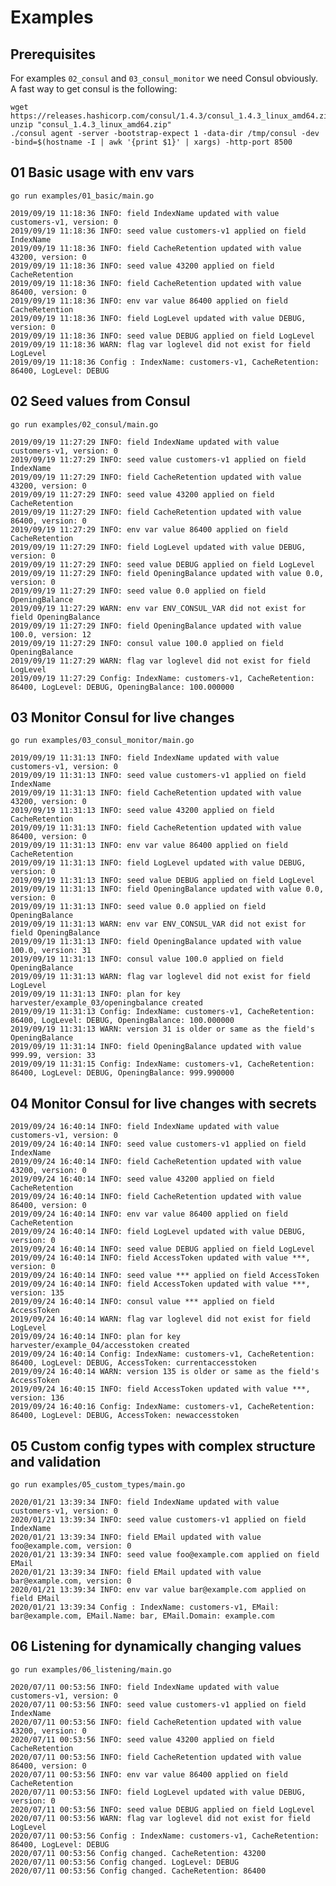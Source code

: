 # Examples

## Prerequisites

For examples `02_consul` and `03_consul_monitor` we need Consul obviously.
A fast way to get consul is the following:

    wget https://releases.hashicorp.com/consul/1.4.3/consul_1.4.3_linux_amd64.zip  
    unzip "consul_1.4.3_linux_amd64.zip"
    ./consul agent -server -bootstrap-expect 1 -data-dir /tmp/consul -dev -bind=$(hostname -I | awk '{print $1}' | xargs) -http-port 8500

## 01 Basic usage with env vars

    go run examples/01_basic/main.go

    2019/09/19 11:18:36 INFO: field IndexName updated with value customers-v1, version: 0
    2019/09/19 11:18:36 INFO: seed value customers-v1 applied on field IndexName
    2019/09/19 11:18:36 INFO: field CacheRetention updated with value 43200, version: 0
    2019/09/19 11:18:36 INFO: seed value 43200 applied on field CacheRetention
    2019/09/19 11:18:36 INFO: field CacheRetention updated with value 86400, version: 0
    2019/09/19 11:18:36 INFO: env var value 86400 applied on field CacheRetention
    2019/09/19 11:18:36 INFO: field LogLevel updated with value DEBUG, version: 0
    2019/09/19 11:18:36 INFO: seed value DEBUG applied on field LogLevel
    2019/09/19 11:18:36 WARN: flag var loglevel did not exist for field LogLevel
    2019/09/19 11:18:36 Config : IndexName: customers-v1, CacheRetention: 86400, LogLevel: DEBUG

## 02 Seed values from Consul

    go run examples/02_consul/main.go

    2019/09/19 11:27:29 INFO: field IndexName updated with value customers-v1, version: 0
    2019/09/19 11:27:29 INFO: seed value customers-v1 applied on field IndexName
    2019/09/19 11:27:29 INFO: field CacheRetention updated with value 43200, version: 0
    2019/09/19 11:27:29 INFO: seed value 43200 applied on field CacheRetention
    2019/09/19 11:27:29 INFO: field CacheRetention updated with value 86400, version: 0
    2019/09/19 11:27:29 INFO: env var value 86400 applied on field CacheRetention
    2019/09/19 11:27:29 INFO: field LogLevel updated with value DEBUG, version: 0
    2019/09/19 11:27:29 INFO: seed value DEBUG applied on field LogLevel
    2019/09/19 11:27:29 INFO: field OpeningBalance updated with value 0.0, version: 0
    2019/09/19 11:27:29 INFO: seed value 0.0 applied on field OpeningBalance
    2019/09/19 11:27:29 WARN: env var ENV_CONSUL_VAR did not exist for field OpeningBalance
    2019/09/19 11:27:29 INFO: field OpeningBalance updated with value 100.0, version: 12
    2019/09/19 11:27:29 INFO: consul value 100.0 applied on field OpeningBalance
    2019/09/19 11:27:29 WARN: flag var loglevel did not exist for field LogLevel
    2019/09/19 11:27:29 Config: IndexName: customers-v1, CacheRetention: 86400, LogLevel: DEBUG, OpeningBalance: 100.000000

## 03 Monitor Consul for live changes

    go run examples/03_consul_monitor/main.go

    2019/09/19 11:31:13 INFO: field IndexName updated with value customers-v1, version: 0
    2019/09/19 11:31:13 INFO: seed value customers-v1 applied on field IndexName
    2019/09/19 11:31:13 INFO: field CacheRetention updated with value 43200, version: 0
    2019/09/19 11:31:13 INFO: seed value 43200 applied on field CacheRetention
    2019/09/19 11:31:13 INFO: field CacheRetention updated with value 86400, version: 0
    2019/09/19 11:31:13 INFO: env var value 86400 applied on field CacheRetention
    2019/09/19 11:31:13 INFO: field LogLevel updated with value DEBUG, version: 0
    2019/09/19 11:31:13 INFO: seed value DEBUG applied on field LogLevel
    2019/09/19 11:31:13 INFO: field OpeningBalance updated with value 0.0, version: 0
    2019/09/19 11:31:13 INFO: seed value 0.0 applied on field OpeningBalance
    2019/09/19 11:31:13 WARN: env var ENV_CONSUL_VAR did not exist for field OpeningBalance
    2019/09/19 11:31:13 INFO: field OpeningBalance updated with value 100.0, version: 31
    2019/09/19 11:31:13 INFO: consul value 100.0 applied on field OpeningBalance
    2019/09/19 11:31:13 WARN: flag var loglevel did not exist for field LogLevel
    2019/09/19 11:31:13 INFO: plan for key harvester/example_03/openingbalance created
    2019/09/19 11:31:13 Config: IndexName: customers-v1, CacheRetention: 86400, LogLevel: DEBUG, OpeningBalance: 100.000000
    2019/09/19 11:31:13 WARN: version 31 is older or same as the field's OpeningBalance
    2019/09/19 11:31:14 INFO: field OpeningBalance updated with value 999.99, version: 33
    2019/09/19 11:31:15 Config: IndexName: customers-v1, CacheRetention: 86400, LogLevel: DEBUG, OpeningBalance: 999.990000

## 04 Monitor Consul for live changes with secrets

    2019/09/24 16:40:14 INFO: field IndexName updated with value customers-v1, version: 0
    2019/09/24 16:40:14 INFO: seed value customers-v1 applied on field IndexName
    2019/09/24 16:40:14 INFO: field CacheRetention updated with value 43200, version: 0
    2019/09/24 16:40:14 INFO: seed value 43200 applied on field CacheRetention
    2019/09/24 16:40:14 INFO: field CacheRetention updated with value 86400, version: 0
    2019/09/24 16:40:14 INFO: env var value 86400 applied on field CacheRetention
    2019/09/24 16:40:14 INFO: field LogLevel updated with value DEBUG, version: 0
    2019/09/24 16:40:14 INFO: seed value DEBUG applied on field LogLevel
    2019/09/24 16:40:14 INFO: field AccessToken updated with value ***, version: 0
    2019/09/24 16:40:14 INFO: seed value *** applied on field AccessToken
    2019/09/24 16:40:14 INFO: field AccessToken updated with value ***, version: 135
    2019/09/24 16:40:14 INFO: consul value *** applied on field AccessToken
    2019/09/24 16:40:14 WARN: flag var loglevel did not exist for field LogLevel
    2019/09/24 16:40:14 INFO: plan for key harvester/example_04/accesstoken created
    2019/09/24 16:40:14 Config: IndexName: customers-v1, CacheRetention: 86400, LogLevel: DEBUG, AccessToken: currentaccesstoken
    2019/09/24 16:40:14 WARN: version 135 is older or same as the field's AccessToken
    2019/09/24 16:40:15 INFO: field AccessToken updated with value ***, version: 136
    2019/09/24 16:40:16 Config: IndexName: customers-v1, CacheRetention: 86400, LogLevel: DEBUG, AccessToken: newaccesstoken

## 05 Custom config types with complex structure and validation

    go run examples/05_custom_types/main.go

    2020/01/21 13:39:34 INFO: field IndexName updated with value customers-v1, version: 0
    2020/01/21 13:39:34 INFO: seed value customers-v1 applied on field IndexName
    2020/01/21 13:39:34 INFO: field EMail updated with value foo@example.com, version: 0
    2020/01/21 13:39:34 INFO: seed value foo@example.com applied on field EMail
    2020/01/21 13:39:34 INFO: field EMail updated with value bar@example.com, version: 0
    2020/01/21 13:39:34 INFO: env var value bar@example.com applied on field EMail
    2020/01/21 13:39:34 Config : IndexName: customers-v1, EMail: bar@example.com, EMail.Name: bar, EMail.Domain: example.com

## 06 Listening for dynamically changing values

    go run examples/06_listening/main.go

    2020/07/11 00:53:56 INFO: field IndexName updated with value customers-v1, version: 0
    2020/07/11 00:53:56 INFO: seed value customers-v1 applied on field IndexName
    2020/07/11 00:53:56 INFO: field CacheRetention updated with value 43200, version: 0
    2020/07/11 00:53:56 INFO: seed value 43200 applied on field CacheRetention
    2020/07/11 00:53:56 INFO: field CacheRetention updated with value 86400, version: 0
    2020/07/11 00:53:56 INFO: env var value 86400 applied on field CacheRetention
    2020/07/11 00:53:56 INFO: field LogLevel updated with value DEBUG, version: 0
    2020/07/11 00:53:56 INFO: seed value DEBUG applied on field LogLevel
    2020/07/11 00:53:56 WARN: flag var loglevel did not exist for field LogLevel
    2020/07/11 00:53:56 Config : IndexName: customers-v1, CacheRetention: 86400, LogLevel: DEBUG
    2020/07/11 00:53:56 Config changed. CacheRetention: 43200
    2020/07/11 00:53:56 Config changed. LogLevel: DEBUG
    2020/07/11 00:53:56 Config changed. CacheRetention: 86400
